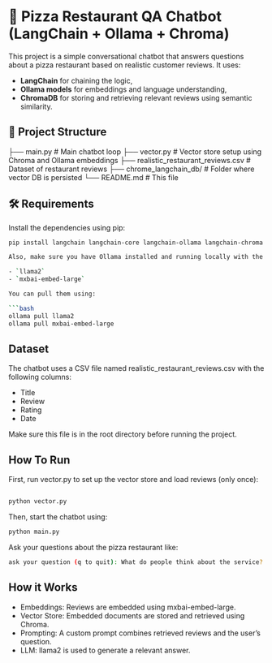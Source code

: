 # 🍕 Pizza Restaurant QA Chatbot (LangChain + Ollama + Chroma)

This project is a simple conversational chatbot that answers questions about a pizza restaurant based on realistic customer reviews. It uses:

- **LangChain** for chaining the logic,
- **Ollama models** for embeddings and language understanding,
- **ChromaDB** for storing and retrieving relevant reviews using semantic similarity.

## 📁 Project Structure
├── main.py # Main chatbot loop 
├── vector.py # Vector store setup using Chroma and Ollama embeddings 
├── realistic_restaurant_reviews.csv # Dataset of restaurant reviews 
├── chrome_langchain_db/ # Folder where vector DB is persisted 
└── README.md # This file


## 🛠 Requirements

Install the dependencies using pip:

```bash
pip install langchain langchain-core langchain-ollama langchain-chroma pandas

Also, make sure you have Ollama installed and running locally with the required models:

- `llama2`
- `mxbai-embed-large`

You can pull them using:

```bash
ollama pull llama2
ollama pull mxbai-embed-large
```


## Dataset

The chatbot uses a CSV file named realistic_restaurant_reviews.csv with the following columns:

- Title
- Review
- Rating
- Date

Make sure this file is in the root directory before running the project.

## How To Run 
First, run vector.py to set up the vector store and load reviews (only once):

```bash

python vector.py
```
Then, start the chatbot using:

```bash
python main.py
```

Ask your questions about the pizza restaurant like:

```bash
ask your question (q to quit): What do people think about the service?
```

## How it Works
- Embeddings: Reviews are embedded using mxbai-embed-large.
- Vector Store: Embedded documents are stored and retrieved using Chroma.
- Prompting: A custom prompt combines retrieved reviews and the user’s question.
- LLM: llama2 is used to generate a relevant answer.

